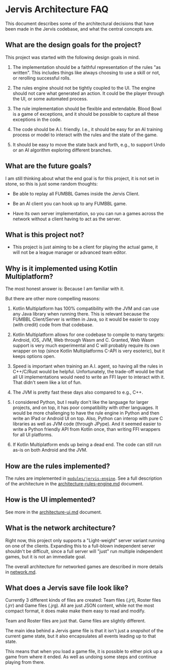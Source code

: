 # Jervis Architecture FAQ

This document describes some of the architectural decisions that have been made in the Jervis codebase,
and what the central concepts are.


## What are the design goals for the project?

This project was started with the following design goals in mind.

1. The implementation should be a faithful representation of the rules "as written". This includes things 
   like always choosing to use a skill or not, or rerolling successful rolls. 

2. The rules engine should not be tightly coupled to the UI. The engine should not care what generated an 
   action. It could be the player through the UI, or some automated process.

3. The rule implementation should be flexible and extendable. Blood Bowl is a game of exceptions,
   and it should be possible to capture all these exceptions in the code.

4. The code should be A.I. friendly. I.e., it should be easy for an AI training process or model to 
   interact with the rules and the state of the game. 

5. It should be easy to move the state back and forth, e.g., to support Undo or an AI algorithm exploring 
   different branches.


## What are the future goals?

I am still thinking about what the end goal is for this project, it is not set in stone, 
so this is just some random thoughts:

* Be able to replay all FUMBBL Games inside the Jervis Client.

* Be an AI client you can hook up to any FUMBBL game.

* Have its own server implementation, so you can run a games across the network without a 
  client having to act as the server.


## What is this project not?

* This project is just aiming to be a client for playing the actual game, it will not 
  be a league manager or advanced team editor.


## Why is it implemented using Kotlin Multiplatform?

The most honest answer is: Because I am familiar with it.

But there are other more compelling reasons:

1. Kotlin Multiplatform has 100% compatibility with the JVM and can use any Java library when running there.
   This is relevant because the FUMBBL Client/Server is written in Java, so it would be easier to 
   copy (with credit) code from that codebase.
   
2. Kotlin Multiplatform allows for one codebase to compile to many targets: Android, iOS, JVM, Web through Wasm 
   and C. Granted, Web Wasm support is very much experimental and C will probably require its own wrapper on 
   top (since Kotlin Multiplatforms C-API is very esoteric), but it keeps options open.

3. Speed is important when training an A.I. agent, so having all the rules in C++/C/Rust would be helpful.
   Unfortunately, the trade-off would be that all UI implementations would need to write an FFI layer to 
   interact with it. That didn't seem like a lot of fun.

4. The JVM is pretty fast these days also compared to e.g., C++.

5. I considered Python, but I really don't like the language for larger projects, and on top, it has poor 
   compatibility with other languages. It would be more challenging to have the rule engine in Python and then 
   write an IPad or Android UI on top. Also, Python can interop with pure C libraries as well as JVM code 
   (through JPype). And it seemed easier to write a Python friendly API from Kotlin once, than writing FFI 
   wrappers for all UI platforms.

6. If Kotlin Multiplatform ends up being a dead end. The code can still run as-is on both Android and the
   JVM.

   
## How are the rules implemented?

The rules are implemented in [`modules/jervis-engine`](../modules/jervis-engine). See a full description
of the architecture in the [architecture-rules-engine.md](architecture-rules-engine.md) document.


## How is the UI implemented?

See more in the [architecture-ui.md](architecture-ui.md) document.


## What is the network architecture?

Right now, this project only supports a "Light-weight" server variant running on 
one of the clients. Expanding this to a full-blown independent server shouldn't 
be difficult, since a full server will "just" run multiple independent games, but it 
is not an immediate goal.  

The overall architecture for networked games are described in more details in 
[network.md](network.md).


## What does a Jervis save file look like?

Currently 3 different kinds of files are created: Team files (.jrt), Roster files (.jrr) and
Game files (.jrg). All are just JSON content, while not the most compact format, it does make 
make them easy to read and modify. 

Team and Roster files are just that. Game files are slightly different.

The main idea behind a Jervis game file is that it isn't just a _snapshot_ of the 
current game state, but it also encapsulates all events leading up to that state.

This means that when you load a game file, it is possible to either pick up a
game from where it ended. As well as undoing some steps and continue playing
from there.

<TODO Expand description once save format is more formalized>
